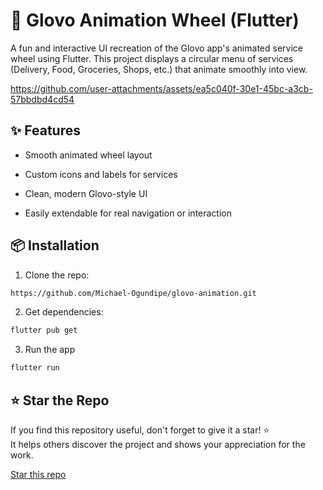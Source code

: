 # 🛵 Glovo Animation Wheel (Flutter)  

A fun and interactive UI recreation of the Glovo app's animated service wheel using Flutter. This project displays a circular menu of services (Delivery, Food, Groceries, Shops, etc.) that animate smoothly into view.


https://github.com/user-attachments/assets/ea5c040f-30e1-45bc-a3cb-57bbdbd4cd54

## ✨ Features

- Smooth animated wheel layout

- Custom icons and labels for services

- Clean, modern Glovo-style UI

- Easily extendable for real navigation or interaction

## 📦 Installation

1. Clone the repo:

```bash
https://github.com/Michael-Ogundipe/glovo-animation.git
```
2. Get dependencies:
```bash
flutter pub get
```
3. Run the app
```bash
flutter run
```


## ⭐ Star the Repo

If you find this repository useful, don't forget to give it a star! ⭐  
It helps others discover the project and shows your appreciation for the work.

[Star this repo](https://github.com/Michael-Ogundipe/glovo-animation.git)

